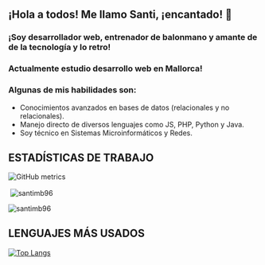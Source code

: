 ## ¡Hola a todos! Me llamo Santi, ¡encantado! 👋

### ¡Soy desarrollador web, entrenador de balonmano y amante de de la tecnología y lo retro!

### Actualmente estudio desarrollo web en Mallorca!

### Algunas de mis habilidades son:


- Conocimientos avanzados en bases de datos (relacionales y no relacionales).
- Manejo directo de diversos lenguajes como JS, PHP, Python y Java.
- Soy técnico en Sistemas Microinformáticos y Redes.


## ESTADÍSTICAS DE TRABAJO

![GitHub metrics](https://metrics.lecoq.io/santimb96)

<p>&nbsp;<img align="center" src="https://github-readme-stats.vercel.app/api?username=santimb96&show_icons=true&locale=en" alt="santimb96" /></p>

<p><img align="center" src="https://github-readme-streak-stats.herokuapp.com/?user=santimb96&" alt="santimb96" /></p>


## LENGUAJES MÁS USADOS

[![Top Langs](https://github-readme-stats.vercel.app/api/top-langs/?username=santimb96)](https://github.com/santimb96/github-readme-stats)



